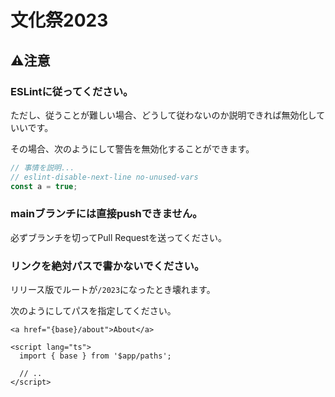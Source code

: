 # 文化祭2023

## ⚠️注意
### ESLintに従ってください。
ただし、従うことが難しい場合、どうして従わないのか説明できれば無効化していいです。

その場合、次のようにして警告を無効化することができます。

```typescript
// 事情を説明...
// eslint-disable-next-line no-unused-vars
const a = true;
```

### mainブランチには直接pushできません。
必ずブランチを切ってPull Requestを送ってください。

### リンクを絶対パスで書かないでください。
リリース版でルートが`/2023`になったとき壊れます。

次のようにしてパスを指定してください。
```svelte
<a href="{base}/about">About</a>

<script lang="ts">
  import { base } from '$app/paths';

  // ..
</script>
```
